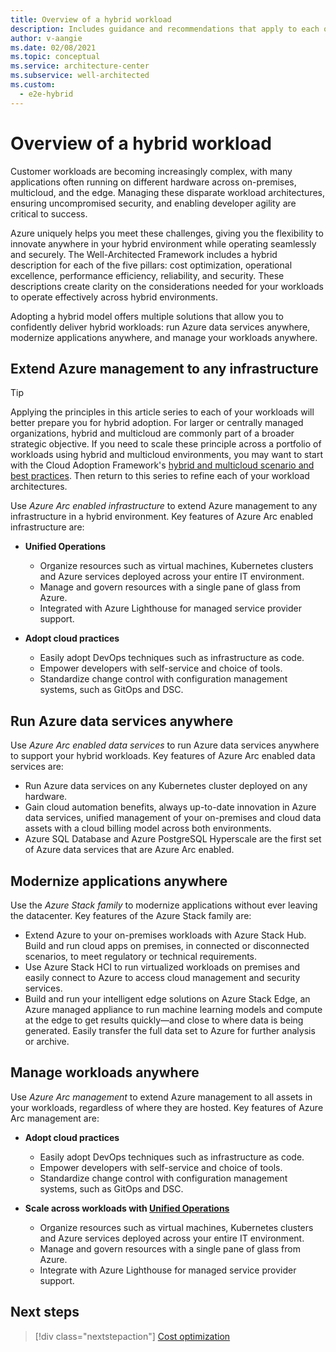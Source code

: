 ```yaml
---
title: Overview of a hybrid workload
description: Includes guidance and recommendations that apply to each of the five pillars in a hybrid and multi-cloud workload.
author: v-aangie
ms.date: 02/08/2021
ms.topic: conceptual
ms.service: architecture-center
ms.subservice: well-architected
ms.custom:
  - e2e-hybrid
---
```


# Overview of a hybrid workload

Customer workloads are becoming increasingly complex, with many applications often running on different hardware across on-premises, multicloud, and the edge. Managing these disparate workload architectures, ensuring uncompromised security, and enabling developer agility are critical to success.

Azure uniquely helps you meet these challenges, giving you the flexibility to innovate anywhere in your hybrid environment while operating seamlessly and securely. The Well-Architected Framework includes a hybrid description for each of the five pillars: cost optimization, operational excellence, performance efficiency, reliability, and security. These descriptions create clarity on the considerations needed for your workloads to operate effectively across hybrid environments.

Adopting a hybrid model offers multiple solutions that allow you to confidently deliver hybrid workloads: run Azure data services anywhere, modernize applications anywhere, and manage your workloads anywhere.

## Extend Azure management to any infrastructure

> [!TIP]
> Applying the principles in this article series to each of your workloads will better prepare you for hybrid adoption. For larger or centrally managed organizations, hybrid and multicloud are commonly part of a broader strategic objective. If you need to scale these principle across a portfolio of workloads using hybrid and multicloud environments, you may want to start with the Cloud Adoption Framework's [hybrid and multicloud scenario and best practices](https://docs.microsoft.com/azure/cloud-adoption-framework/scenarios/unified-operations/). Then return to this series to refine each of your workload architectures.

Use *Azure Arc enabled infrastructure* to extend Azure management to any infrastructure in a hybrid environment. Key features of Azure Arc enabled infrastructure are:

- **Unified Operations** <!--CAF Overlap... Link off to https://review.docs.microsoft.com/en-us/azure/cloud-adoption-framework/scenarios/unified-operations/unified-operations?branch=pr-en-us-884 -->
   - Organize resources such as virtual machines, Kubernetes clusters and Azure services deployed across your entire IT environment.
   - Manage and govern resources with a single pane of glass from Azure.
   - Integrated with Azure Lighthouse for managed service provider support.

- **Adopt cloud practices**
   - Easily adopt DevOps techniques such as infrastructure as code.
   - Empower developers with self-service and choice of tools.
   - Standardize change control with configuration management systems, such as GitOps and DSC.

## Run Azure data services anywhere

Use *Azure Arc enabled data services* to run Azure data services anywhere to support your hybrid workloads. Key features of Azure Arc enabled data services are:

- Run Azure data services on any Kubernetes cluster deployed on any hardware.
- Gain cloud automation benefits, always up-to-date innovation in Azure data services, unified management of your on-premises and cloud data assets with a cloud billing model across both environments.
- Azure SQL Database and Azure PostgreSQL Hyperscale are the first set of Azure data services that are Azure Arc enabled.

## Modernize applications anywhere

Use the *Azure Stack family* to modernize applications without ever leaving the datacenter. Key features of the Azure Stack family are:

- Extend Azure to your on-premises workloads with Azure Stack Hub. Build and run cloud apps on premises, in connected or disconnected scenarios, to meet regulatory or technical requirements.
- Use Azure Stack HCI to run virtualized workloads on premises and easily connect to Azure to access cloud management and security services.
- Build and run your intelligent edge solutions on Azure Stack Edge, an Azure managed appliance to run machine learning models and compute at the edge to get results quickly—and close to where data is being generated. Easily transfer the full data set to Azure for further analysis or archive.

## Manage workloads anywhere

Use *Azure Arc management* to extend Azure management to all assets in your workloads, regardless of where they are hosted. Key features of Azure Arc management are:

- **Adopt cloud practices**
   - Easily adopt DevOps techniques such as infrastructure as code.
   - Empower developers with self-service and choice of tools.
   - Standardize change control with configuration management systems, such as GitOps and DSC.

- **Scale across workloads with [Unified Operations](https://docs.microsoft.com/azure/cloud-adoption-framework/scenarios/unified-operations/unified-operations)**
   - Organize resources such as virtual machines, Kubernetes clusters and Azure services deployed across your entire IT environment.
   - Manage and govern resources with a single pane of glass from Azure.
   - Integrate with Azure Lighthouse for managed service provider support.

## Next steps

>[!div class="nextstepaction"]
>[Cost optimization](/azure/architecture/framework/hybrid/hybrid-cost)